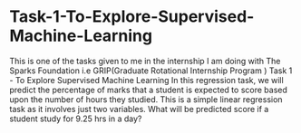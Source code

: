 # Task-1-To-Explore-Supervised-Machine-Learning
This is one of the tasks given to me  in the internship I am doing with The Sparks Foundation i.e GRIP(Graduate Rotational Internship Program )  Task 1 - To Explore Supervised Machine Learning In this regression task, we will predict the percentage of marks that a student is expected to score based upon the number of hours they studied. This is a simple linear regression task as it involves just two variables. What will be predicted score if a student study for 9.25 hrs in a day?
